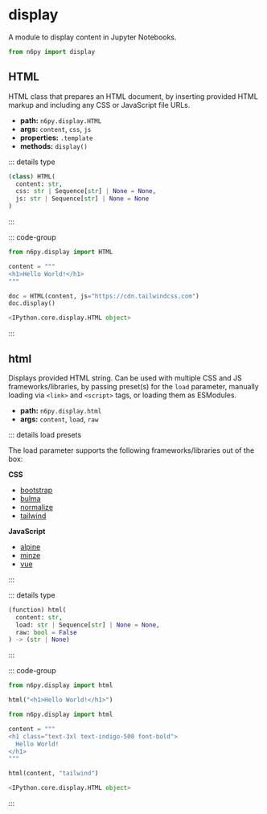 # display

A module to display content in Jupyter Notebooks.

```py
from n6py import display
```

## HTML <Badge type="tip" text="0.1.20" />

HTML class that prepares an HTML document, by inserting provided HTML markup and including any CSS or JavaScript file URLs.

- **path:** `n6py.display.HTML`
- **args:** `content`, `css`, `js`
- **properties:** `.template`
- **methods:** `display()`

::: details type

```py
(class) HTML(
  content: str,
  css: str | Sequence[str] | None = None,
  js: str | Sequence[str] | None = None
)
```

:::

::: code-group

```py [Code]
from n6py.display import HTML

content = """
<h1>Hello World!</h1>
"""

doc = HTML(content, js="https://cdn.tailwindcss.com")
doc.display()
```

```py [Result]
<IPython.core.display.HTML object>
```

:::

## html <Badge type="tip" text="0.1.16" />

Displays provided HTML string. Can be used with multiple CSS and JS frameworks/libraries, by passing preset(s) for the `load` parameter, manually loading via `<link>` and `<script>` tags, or loading them as ESModules.

- **path:** `n6py.display.html`
- **args:** `content`, `load`, `raw`

::: details load presets

The load parameter supports the following frameworks/libraries out of the box:

**CSS**

- [bootstrap](https://getbootstrap.com/)
- [bulma](https://bulma.io/)
- [normalize](https://necolas.github.io/normalize.css/)
- [tailwind](https://tailwindcss.com/)

**JavaScript**

- [alpine](https://alpinejs.dev/)
- [minze](https://minze.dev/)
- [vue](https://vuejs.org/)

:::

::: details type

```py
(function) html(
  content: str,
  load: str | Sequence[str] | None = None,
  raw: bool = False
) -> (str | None)
```

:::

::: code-group

```py [HTML]
from n6py.display import html

html("<h1>Hello World!</h1>")
```

```py [Custom]
from n6py.display import html

content = """
<h1 class="text-3xl text-indigo-500 font-bold">
  Hello World!
</h1>
"""

html(content, "tailwind")
```

```py [Result]
<IPython.core.display.HTML object>
```

:::
